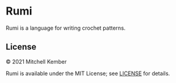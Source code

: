 # Rumi

Rumi is a language for writing crochet patterns.

## License

© 2021 Mitchell Kember

Rumi is available under the MIT License; see [LICENSE](LICENSE.md) for details.
